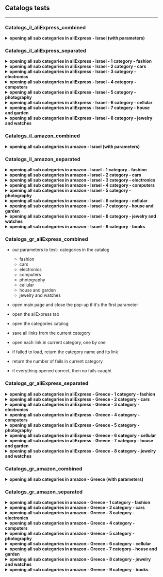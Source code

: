 
## Catalogs tests
----


### Сatalogs_il_aliExpress_combined

<details><summary><strong>opening all sub categories in aliExpress - Israel (with parameters)</strong></summary>
<p>   
   
- our parameters to test- categories in the catalog 
    - fashion
    - cars 
    - electronics  
    - computers   
    - photography   
    - cellular   
    - house and garden   
    - jewelry and watches

- open main page and close the pop-up if it's the first parameter
- open the aliExpress tab
- open the categories catalog
- save all links from the current category
- open each link in current category, one by one
- if failed to load, return the category name and its link
- return the number of fails in current category
- if everything opened correct, then no fails caught
</p>
</details> 


### Сatalogs_il_aliExpress_separated

<details><summary><strong>opening all sub categories in aliExpress - Israel - 1 category - fashion</strong></summary>  
<p>   
test details here are the same as on parameterized test case  
 </p>
</details>  
<details><summary><strong>opening all sub categories in aliExpress - Israel - 2 category - cars</strong></summary>  
<p>   
test details here are the same as on parameterized test case  
 </p>
</details>  
<details><summary><strong>opening all sub categories in aliExpress - Israel - 3 category - electronics</strong></summary>  
<p>   
test details here are the same as on parameterized test case  
 </p>
</details>    
<details><summary><strong>opening all sub categories in aliExpress - Israel - 4 category - computers</strong></summary>     
<p>   
test details here are the same as on parameterized test case  
 </p>
</details> 
<details><summary><strong>opening all sub categories in aliExpress - Israel - 5 category - photography</strong></summary> 
<p>   
test details here are the same as on parameterized test case  
 </p>
</details>     
<details><summary><strong>opening all sub categories in aliExpress - Israel - 6 category - cellular</strong></summary>  
<p>   
test details here are the same as on parameterized test case  
 </p>
</details>    
<details><summary><strong>opening all sub categories in aliExpress - Israel - 7 category - house and garden</strong></summary> 
<p>   
test details here are the same as on parameterized test case  
 </p>
</details>     
<details><summary><strong>opening all sub categories in aliExpress - Israel - 8 category - jewelry and watches</strong></summary>
<p>   
test details here are the same as on parameterized test case  
 </p>
</details> 
     


### Сatalogs_il_amazon_combined

 <details><summary><strong>opening all sub categories in amazon - Israel (with parameters)</strong></summary>
 <p> 
  
- our parameters to test- categories in the catalog  
    - fashion
    - cars 
    - electronics  
    - computers   
    - photography   
    - cellular   
    - house and garden   
    - jewelry and watches
    - books
    
- open main page and close the pop-up if it's the first parameter
- open the amazon tab
- open the categories catalog
- save all links from the current category
- open each link in current category, one by one
- if failed to load, return the category name and its link
- return the number of fails in current category
- if everything opened correct, then no fails caught
 </p>
</details> 


### Сatalogs_il_amazon_separated

<details><summary><strong>opening all sub categories in amazon - Israel - 1 category - fashion</strong></summary> 
<p>   
test details here are the same as on parameterized test case  
 </p>
</details> 
<details><summary><strong>opening all sub categories in amazon - Israel - 2 category - cars</strong></summary>   
<p>   
test details here are the same as on parameterized test case  
 </p>
</details> 
<details><summary><strong>opening all sub categories in amazon - Israel - 3 category - electronics</strong></summary>  
<p>   
test details here are the same as on parameterized test case  
 </p>
</details>    
<details><summary><strong>opening all sub categories in amazon - Israel - 4 category - computers</strong></summary>  
<p>   
test details here are the same as on parameterized test case  
 </p>
</details>    
<details><summary><strong>opening all sub categories in amazon - Israel - 5 category - photography</strong></summary>   
<p>   
test details here are the same as on parameterized test case  
 </p>
</details>   
<details><summary><strong>opening all sub categories in amazon - Israel - 6 category - cellular</strong></summary>    
 <p>   
test details here are the same as on parameterized test case  
 </p>
</details> 
<details><summary><strong>opening all sub categories in amazon - Israel - 7 category - house and garden</strong></summary>   
<p>   
test details here are the same as on parameterized test case  
 </p>
</details>  
<details><summary><strong>opening all sub categories in amazon - Israel - 8 category - jewelry and watches</strong></summary>
<p>   
test details here are the same as on parameterized test case  
 </p>
</details> 
<details><summary><strong>opening all sub categories in amazon - Israel - 9 category - books</strong></summary>
<p>   
test details here are the same as on parameterized test case  
 </p>
</details> 



### Сatalogs_gr_aliExpress_combined
<p> 
  
- our parameters to test- categories in the catalog 
    - fashion
    - cars 
    - electronics  
    - computers   
    - photography   
    - cellular   
    - house and garden   
    - jewelry and watches

- open main page and close the pop-up if it's the first parameter
- open the aliExpress tab
- open the categories catalog
- save all links from the current category
- open each link in current category, one by one
- if failed to load, return the category name and its link
- return the number of fails in current category
- if everything opened correct, then no fails caught
 </p>
</details> 


### Сatalogs_gr_aliExpress_separated

<details><summary><strong>opening all sub categories in aliExpress - Greece - 1 category - fashion</strong></summary> 
<p>   
test details here are the same as on parameterized test case  
 </p>
</details>  
<details><summary><strong>opening all sub categories in aliExpress - Greece - 2 category - cars</strong></summary>  
<p>   
test details here are the same as on parameterized test case  
 </p>
</details> 
<details><summary><strong>opening all sub categories in aliExpress - Greece - 3 category - electronics</strong></summary> 
<p>   
test details here are the same as on parameterized test case  
 </p>
</details>     
<details><summary><strong>opening all sub categories in aliExpress - Greece - 4 category - computers</strong></summary>  
<p>   
test details here are the same as on parameterized test case  
 </p>
</details> 
<details><summary><strong>opening all sub categories in aliExpress - Greece - 5 category - photography</strong></summary>  
 <p>   
test details here are the same as on parameterized test case  
 </p>
</details>   
<details><summary><strong>opening all sub categories in aliExpress - Greece - 6 category - cellular</strong></summary>     
<p>   
test details here are the same as on parameterized test case  
 </p>
</details> 
<details><summary><strong>opening all sub categories in aliExpress - Greece - 7 category - house and garden</strong></summary>  
<p>   
test details here are the same as on parameterized test case  
 </p>
</details>    
<details><summary><strong>opening all sub categories in aliExpress - Greece - 8 category - jewelry and watches</strong></summary>
<p>   
test details here are the same as on parameterized test case  
 </p>
</details> 
  
  
  
### Сatalogs_gr_amazon_combined

 <details><summary><strong>opening all sub categories in amazon - Greece (with parameters)</strong></summary>
 <p> 
  
- our parameters to test- categories in the catalog:
    - fashion
    - cars 
    - electronics  
    - computers   
    - photography   
    - cellular   
    - house and garden   
    - jewelry and watches
    - books
     
- open main page and close the pop-up if it's the first parameter
- open the amazon tab
- open the categories catalog
- save all links from the current category
- open each link in current category, one by one
- if failed to load, return the category name and its link
- return the number of fails in current category
- if everything opened correct, then no fails caught
 </p>
</details> 


### Сatalogs_gr_amazon_separated


<details><summary><strong>opening all sub categories in amazon - Greece - 1 category - fashion</strong></summary>  
<p>   
test details here are the same as on parameterized test case  
 </p>
</details> 
<details><summary><strong>opening all sub categories in amazon - Greece - 2 category - cars</strong></summary>   
<p>   
test details here are the same as on parameterized test case  
 </p>
</details> 
<details><summary><strong>opening all sub categories in amazon - Greece - 3 category - electronics</strong></summary>  
 <p>   
test details here are the same as on parameterized test case  
 </p>
</details>  
<details><summary><strong>opening all sub categories in amazon - Greece - 4 category - computers</strong></summary>  
<p>   
test details here are the same as on parameterized test case  
 </p>
</details>    
<details><summary><strong>opening all sub categories in amazon - Greece - 5 category - photography</strong></summary>   
<p>   
test details here are the same as on parameterized test case  
 </p>
</details>   
<details><summary><strong>opening all sub categories in amazon - Greece - 6 category - cellular</strong></summary>    
<p>   
test details here are the same as on parameterized test case  
 </p>
</details>  
<details><summary><strong>opening all sub categories in amazon - Greece - 7 category - house and garden</strong></summary> 
<p>   
test details here are the same as on parameterized test case  
 </p>
</details>     
<details><summary><strong>opening all sub categories in amazon - Greece - 8 category - jewelry and watches</strong></summary>
<p>   
test details here are the same as on parameterized test case  
 </p>
</details> 
<details><summary><strong>opening all sub categories in amazon - Greece - 9 category - books</strong></summary>
<p>   
test details here are the same as on parameterized test case  
 </p>
</details> 
